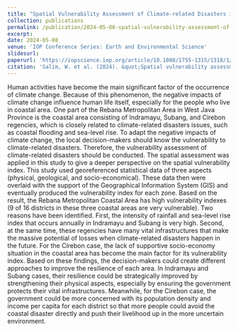 ```yaml
---
title: "Spatial Vulnerability Assessment of Climate-related Disasters in the Rebana Metropolitan Coastal Area, West Java Province"
collection: publications
permalink: /publication/2024-05-08-spatial-vulnerability-assessment-of-climate-related-disasters-in-the-rebana-metropolitan-coastal-area-west-java-province
excerpt: 
date: 2024-05-08
venue: 'IOP Conference Series: Earth and Environmental Science'
slidesurl: 
paperurl: 'https://iopscience.iop.org/article/10.1088/1755-1315/1318/1/012008'
citation: 'Salim, W. et al. (2024). &quot;Spatial vulnerability assessment of climate-related disasters in the Rebana Metropolitan Coastal Area, West Java Province.&quot; <i>IOP Conference Series: Earth and Environmental Science</i>, 1318(1), p. 012008. Available at: https://doi.org/10.1088/1755-1315/1318/1/012008.'
---
```


Human activities have become the main significant factor of the occurrence of climate change. Because of this phenomenon, the negative impacts of climate change influence human life itself, especially for the people who live in coastal area. One part of the Rebana Metropolitan Area in West Java Province is the coastal area consisting of Indramayu, Subang, and Cirebon regencies, which is closely related to climate-related disasters issues, such as coastal flooding and sea-level rise. To adapt the negative impacts of climate change, the local decision-makers should know the vulnerability to climate-related disasters. Therefore, the vulnerability assessment of climate-related disasters should be conducted. The spatial assessment was applied in this study to give a deeper perspective on the spatial vulnerability index. This study used georeferenced statistical data of three aspects (physical, geological, and socio-economical). These data then were overlaid with the support of the Geographical Information System (GIS) and eventually produced the vulnerability index for each zone. Based on the result, the Rebana Metropolitan Coastal Area has high vulnerability indexes (9 of 16 districts in these three coastal areas are very vulnerable). Two reasons have been identified. First, the intensity of rainfall and sea-level rise index that occurs annually in Indramayu and Subang is very high. Second, at the same time, these regencies have many vital infrastructures that make the massive potential of losses when climate-related disasters happen in the future. For the Cirebon case, the lack of supportive socio-economy situation in the coastal area has become the main factor for its vulnerability index. Based on these findings, the decision-makers could create different approaches to improve the resilience of each area. In Indramayu and Subang cases, their resilience could be strategically improved by strengthening their physical aspects, especially by ensuring the government protects their vital infrastructures. Meanwhile, for the Cirebon case, the government could be more concerned with its population density and income per capita for each district so that more people could avoid the coastal disaster directly and push their livelihood up in the more uncertain environment.